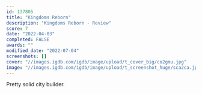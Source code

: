 ```yaml
---
id: 137805
title: "Kingdoms Reborn"
description: "Kingdoms Reborn - Review"
score: 7
date: "2022-04-03"
completed: FALSE
awards: ""
modified_date: "2022-07-04"
screenshots: []
cover: "//images.igdb.com/igdb/image/upload/t_cover_big/co2gmu.jpg"
image: "//images.igdb.com/igdb/image/upload/t_screenshot_huge/sca2ca.jpg"
---
```

Pretty solid city builder.